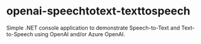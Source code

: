# openai-speechtotext-texttospeech
Simple .NET console application to demonstrate Speech-to-Text and Text-to-Speech using OpenAI and/or Azure OpenAI.
